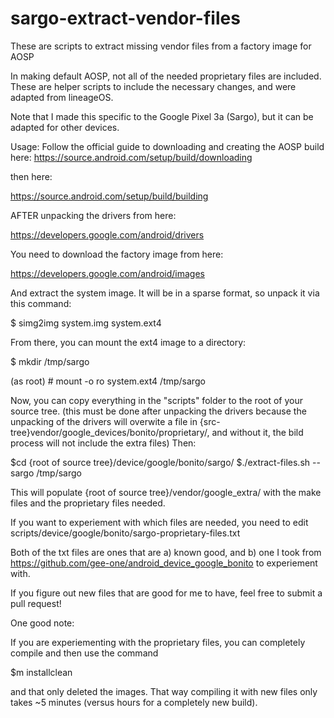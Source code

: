 # sargo-extract-vendor-files
These are scripts to extract missing vendor files from a factory image for AOSP

In making default AOSP, not all of the needed proprietary files are included. These are helper scripts to include the necessary changes, and were adapted from lineageOS.

Note that I made this specific to the Google Pixel 3a (Sargo), but it can be adapted for other devices.


Usage:
Follow the official guide to downloading and creating the AOSP build here:
https://source.android.com/setup/build/downloading

then here:

https://source.android.com/setup/build/building

AFTER unpacking the drivers from here:

https://developers.google.com/android/drivers

You need to download the factory image from here:

https://developers.google.com/android/images

 And extract the system image. It will be in a sparse format, so unpack it via this command:

$ simg2img system.img system.ext4

From there, you can mount the ext4 image to a directory:

$ mkdir /tmp/sargo

(as root) # mount -o ro system.ext4 /tmp/sargo

Now, you can copy everything in the "scripts" folder to the root of your source tree. (this must be done after unpacking the drivers because the unpacking of the drivers will overwite a file in {src-tree}vendor/google_devices/bonito/proprietary/, and without it, the bild process will not include the extra files) Then:

$cd  {root of source tree}/device/google/bonito/sargo/
$./extract-files.sh --sargo /tmp/sargo

This will populate {root of source tree}/vendor/google_extra/ with the make files and the proprietary files needed.

If you want to experiement with which files are needed, you need to edit scripts/device/google/bonito/sargo-proprietary-files.txt

Both of the txt files are ones that are a) known good, and b) one I took from https://github.com/gee-one/android_device_google_bonito to experiement with.

If you figure out new files that are good for me to have, feel free to submit a pull request!

One good note:

If you are experiementing with the proprietary files, you can completely compile and then use the command

$m installclean

and that only deleted the images. That way compiling it with new files only takes ~5 minutes (versus hours for a completely new build).

